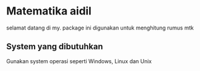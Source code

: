 # Matematika aidil
selamat datang di my. package ini digunakan untuk menghitung rumus mtk

## System yang dibutuhkan
Gunakan system operasi seperti Windows, Linux dan Unix
